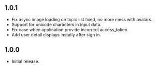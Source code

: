## 1.0.1 ##

* Fix async image loading on topic list fixed, no more mess with avatars.
* Support for unicode characters in input data.
* Fix case when application provide incorrect access_token.
* Add user detail displays instatly after sign in.

## 1.0.0 ##

* Initial release.